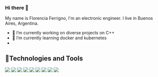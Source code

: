 ### Hi there 👋
My name is Florencia Ferrigno, I'm an electronic engineer.
I live in Buenos Aires, Argentina.

- 🔭 I’m currently working on diverse projects on C++
- 🌱 I’m currently learning docker and kubernetes
- 
## 🔧Technologies and Tools
![](https://img.shields.io/badge/-informational?style=flat&logo=c&logoColor=white&color=#A8B9CC)
![](https://img.shields.io/badge/-informational?style=flat&logo=dotnet&logoColor=white&color=#A8B9CC)
![](https://img.shields.io/badge/C++-informational?style=flat&logo=cplusplus&logoColor=white&color=#A8B9CC)
![](https://img.shields.io/badge/C#-informational?style=flat&logo=csharp&logoColor=white&color=#A8B9CC)
![](https://img.shields.io/badge/Cmake-informational?style=flat&logo=cmake&logoColor=white&color=#A8B9CC)
![](https://img.shields.io/badge/Curl-informational?style=flat&logo=curl&logoColor=white&color=#A8B9CC)
![](https://img.shields.io/badge/Docker-informational?style=flat&logo=docker&logoColor=white&color=#A8B9CC)
![](https://img.shields.io/badge/Linux-informational?style=flat&logo=linux&logoColor=white&color=#A8B9CC)
![](https://img.shields.io/badge/-informational?style=flat&logo=linuxcontainers&logoColor=white&color=#A8B9CC)

<!--
**florenciaferrigno/FlorenciaFerrigno** is a ✨ _special_ ✨ repository because its `README.md` (this file) appears on your GitHub profile.

Here are some ideas to get you started:

- 🔭 I’m currently working on ...
- 🌱 I’m currently learning ...
- 👯 I’m looking to collaborate on ...
- 🤔 I’m looking for help with ...
- 💬 Ask me about ...
- 📫 How to reach me: ...
- 😄 Pronouns: ...
- ⚡ Fun fact: ...
-->
